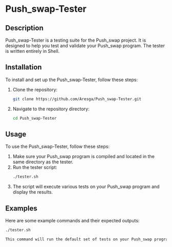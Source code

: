# Push_swap-Tester

## Description
Push_swap-Tester is a testing suite for the Push_swap project. It is designed to help you test and validate your Push_swap program. The tester is written entirely in Shell.

## Installation
To install and set up the Push_swap-Tester, follow these steps:

1. Clone the repository:
    ```sh
    git clone https://github.com/Aresga/Push_swap-Tester.git
    ```
2. Navigate to the repository directory:
    ```sh
    cd Push_swap-Tester
    ```

## Usage
To use the Push_swap-Tester, follow these steps:

1. Make sure your Push_swap program is compiled and located in the same directory as the tester.
2. Run the tester script:
    ```sh
    ./tester.sh
    ```
3. The script will execute various tests on your Push_swap program and display the results.

## Examples
Here are some example commands and their expected outputs:

```sh
./tester.sh

This command will run the default set of tests on your Push_swap program.

